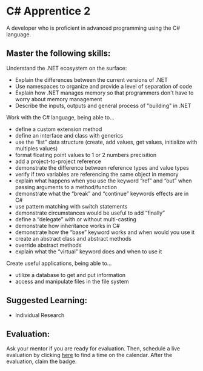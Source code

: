 # C# Apprentice 2

A developer who is proficient in advanced programming using the C# language.

## Master the following skills:

Understand the .NET ecosystem on the surface:

- Explain the differences between the current versions of .NET
- Use namespaces to organize and provide a level of separation of code
- Explain how .NET manages memory so that programmers don't have to worry about memory management
- Describe the inputs, outputs and general process of "building" in .NET

Work with the C# language, being able to...

- define a custom extension method
- define an interface and class with generics
- use the “list” data structure (create, add values, get values, initialize with multiples values)
- format floating point values to 1 or 2 numbers precisition
- add a project-to-project reference
- demonstrate the difference between reference types and value types
- verify if two variables are referencing the same object in memory
- explain what happens when you use the keyword “ref” and “out” when passing arguments to a method/function
- demonstrate what the “break” and “continue” keywords effects are in C#
- use pattern matching with switch statements
- demonstrate circumstances would be useful to add “finally”
- define a “delegate” with or without multi-casting
- demonstrate how inheritance works in C#
- demonstrate how the “base” keyword works and when would you use it
- create an abstract class and abstract methods
- override abstract methods
- explain what the “virtual” keyword does and when to use it

Create useful applications, being able to...

- utilize a database to get and put information
- access and manipulate files in the file system

## Suggested Learning:

- Individual Research

## Evaluation:

Ask your mentor if you are ready for evaluation. Then, schedule a live evaluation by clicking [here](https://api.logro.io/widget/appointment/codex-evals/full-stack) to find a time on the calendar. After the evaluation, claim the badge.
